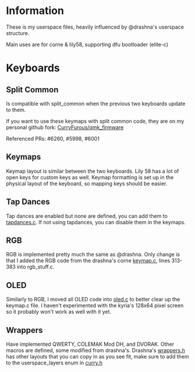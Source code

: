 # Information

These is my userspace files, heavily influenced by @drashna's userspace structure.

Main uses are for corne & lily58, supporting dfu bootloader (elite-c)

# Keyboards
## Split Common
Is compatible with split_common when the previous two keyboards update to them. 

If you want to use these keymaps with split common code, they are on my personal github fork: [CurryFurous/qmk_firmware](https://github.com/CurryFurious/qmk_firmware)

Referenced PRs: #6260, #5998, #6001

## Keymaps
Keymap layout is similar between the two keyboards. Lily 58 has a lot of open keys for custom keys as well. Keymap formatting is set up in the physical layout of the keyboard, so mapping keys should be easier.

## Tap Dances

Tap dances are enabled but none are defined, you can add them to [tapdances.c](tapdances.c). If not using tapdances, you can disable them in the keymaps.

## RGB 
RGB is implemented pretty much the same as @drashna. Only change is that I added the RGB code from the drashna's corne [keymap.c](../../keyboards/crkbd/keymaps/drashna/keymap.c), lines 313-383 into rgb_stuff.c.

## OLED
Similarly to RGB, I moved all OLED code into [oled.c](oled.c) to better clear up the keymap.c file. I haven't experimented with the kyria's 128x64 pixel screen so it probably won't work as well with it yet.

## Wrappers
Have implemented QWERTY, COLEMAK Mod DH, and DVORAK. Other macros are defined, some modified from drashna's. Drashna's [wrappers.h](../drashna/wrappers.h) has other layouts that you can copy in as you see fit, make sure to add them to the userspace_layers enum in [curry.h](curry.h)
